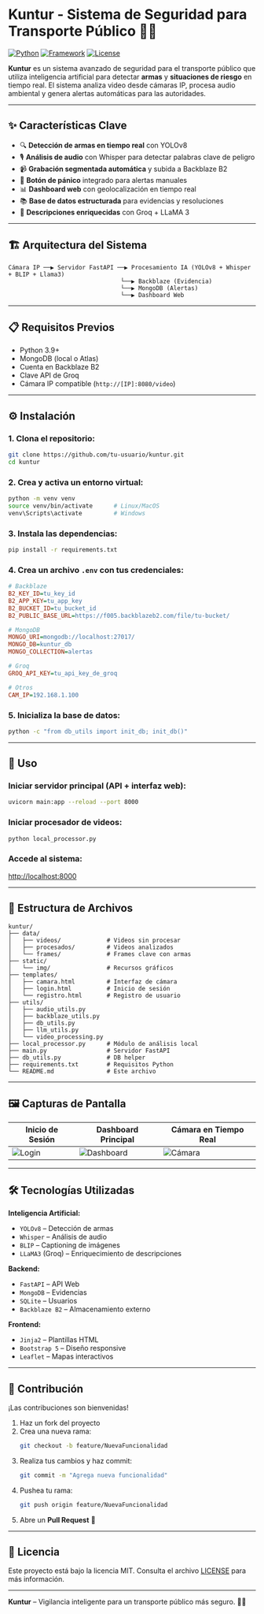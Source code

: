 
# Kuntur - Sistema de Seguridad para Transporte Público 🦅🚌

[![Python](https://img.shields.io/badge/Python-3.9%2B-blue)](https://www.python.org/)
[![Framework](https://img.shields.io/badge/Framework-FastAPI-green)](https://fastapi.tiangolo.com/)
[![License](https://img.shields.io/badge/License-MIT-yellow)](LICENSE)

**Kuntur** es un sistema avanzado de seguridad para el transporte público que utiliza inteligencia artificial para detectar **armas** y **situaciones de riesgo** en tiempo real. El sistema analiza video desde cámaras IP, procesa audio ambiental y genera alertas automáticas para las autoridades.

---

## ✨ Características Clave

- 🔍 **Detección de armas en tiempo real** con YOLOv8  
- 🎙️ **Análisis de audio** con Whisper para detectar palabras clave de peligro  
- 📹 **Grabación segmentada automática** y subida a Backblaze B2  
- 🚨 **Botón de pánico** integrado para alertas manuales  
- 📊 **Dashboard web** con geolocalización en tiempo real  
- 📚 **Base de datos estructurada** para evidencias y resoluciones  
- 🤖 **Descripciones enriquecidas** con Groq + LLaMA 3  

---

## 🏗️ Arquitectura del Sistema

```text
Cámara IP ──▶ Servidor FastAPI ──▶ Procesamiento IA (YOLOv8 + Whisper + BLIP + Llama3)
                                └──▶ Backblaze (Evidencia)
                                └──▶ MongoDB (Alertas)
                                └──▶ Dashboard Web
```

---

## 📋 Requisitos Previos

- Python 3.9+
- MongoDB (local o Atlas)
- Cuenta en Backblaze B2
- Clave API de Groq
- Cámara IP compatible (`http://[IP]:8080/video`)

---

## ⚙️ Instalación

### 1. Clona el repositorio:

```bash
git clone https://github.com/tu-usuario/kuntur.git
cd kuntur
```

### 2. Crea y activa un entorno virtual:

```bash
python -m venv venv
source venv/bin/activate      # Linux/MacOS
venv\Scripts\activate         # Windows
```

### 3. Instala las dependencias:

```bash
pip install -r requirements.txt
```

### 4. Crea un archivo `.env` con tus credenciales:

```ini
# Backblaze
B2_KEY_ID=tu_key_id
B2_APP_KEY=tu_app_key
B2_BUCKET_ID=tu_bucket_id
B2_PUBLIC_BASE_URL=https://f005.backblazeb2.com/file/tu-bucket/

# MongoDB
MONGO_URI=mongodb://localhost:27017/
MONGO_DB=kuntur_db
MONGO_COLLECTION=alertas

# Groq
GROQ_API_KEY=tu_api_key_de_groq

# Otros
CAM_IP=192.168.1.100
```

### 5. Inicializa la base de datos:

```bash
python -c "from db_utils import init_db; init_db()"
```

---

## 🚀 Uso

### Iniciar servidor principal (API + interfaz web):

```bash
uvicorn main:app --reload --port 8000
```

### Iniciar procesador de videos:

```bash
python local_processor.py
```

### Accede al sistema:

[http://localhost:8000](http://localhost:8000)

---

## 📂 Estructura de Archivos

```text
kuntur/
├── data/
│   ├── videos/             # Videos sin procesar
│   ├── procesados/         # Videos analizados
│   └── frames/             # Frames clave con armas
├── static/
│   └── img/                # Recursos gráficos
├── templates/
│   ├── camara.html         # Interfaz de cámara
│   ├── login.html          # Inicio de sesión
│   └── registro.html       # Registro de usuario
├── utils/
│   ├── audio_utils.py
│   ├── backblaze_utils.py
│   ├── db_utils.py
│   ├── llm_utils.py
│   └── video_processing.py
├── local_processor.py      # Módulo de análisis local
├── main.py                 # Servidor FastAPI
├── db_utils.py             # DB helper
├── requirements.txt        # Requisitos Python
└── README.md               # Este archivo
```

---

## 🖼️ Capturas de Pantalla

| Inicio de Sesión | Dashboard Principal | Cámara en Tiempo Real |
|------------------|---------------------|------------------------|
| ![Login](https://static/img/screenshots/login.png) | ![Dashboard](https://static/img/screenshots/dashboard.png) | ![Cámara](https://static/img/screenshots/camera.png) |

---

## 🛠️ Tecnologías Utilizadas

**Inteligencia Artificial:**

- `YOLOv8` – Detección de armas  
- `Whisper` – Análisis de audio  
- `BLIP` – Captioning de imágenes  
- `LLaMA3` (Groq) – Enriquecimiento de descripciones  

**Backend:**

- `FastAPI` – API Web  
- `MongoDB` – Evidencias  
- `SQLite` – Usuarios  
- `Backblaze B2` – Almacenamiento externo  

**Frontend:**

- `Jinja2` – Plantillas HTML  
- `Bootstrap 5` – Diseño responsive  
- `Leaflet` – Mapas interactivos  

---

## 🤝 Contribución

¡Las contribuciones son bienvenidas!

1. Haz un fork del proyecto  
2. Crea una nueva rama:  
   ```bash
   git checkout -b feature/NuevaFuncionalidad
   ```
3. Realiza tus cambios y haz commit:  
   ```bash
   git commit -m "Agrega nueva funcionalidad"
   ```
4. Pushea tu rama:  
   ```bash
   git push origin feature/NuevaFuncionalidad
   ```
5. Abre un **Pull Request** 🚀

---

## 📄 Licencia

Este proyecto está bajo la licencia MIT. Consulta el archivo [LICENSE](LICENSE) para más información.

---

**Kuntur** – Vigilancia inteligente para un transporte público más seguro. 🦅🚌
